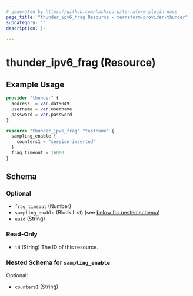 ```yaml
---
# generated by https://github.com/hashicorp/terraform-plugin-docs
page_title: "thunder_ipv6_frag Resource - terraform-provider-thunder"
subcategory: ""
description: |-
  
---
```


# thunder_ipv6_frag (Resource)



## Example Usage

```terraform
provider "thunder" {
  address  = var.dut9049
  username = var.username
  password = var.password
}

resource "thunder_ipv6_frag" "testname" {
  sampling_enable {
    counters1 = "session-inserted"
  }
  frag_timeout = 16000
}
```

<!-- schema generated by tfplugindocs -->
## Schema

### Optional

- `frag_timeout` (Number)
- `sampling_enable` (Block List) (see [below for nested schema](#nestedblock--sampling_enable))
- `uuid` (String)

### Read-Only

- `id` (String) The ID of this resource.

<a id="nestedblock--sampling_enable"></a>
### Nested Schema for `sampling_enable`

Optional:

- `counters1` (String)


